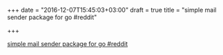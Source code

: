 +++
date = "2016-12-07T15:45:03+03:00"
draft = true
title = "simple mail sender package for go  #reddit"

+++

<p><a href="https://t.co/1HD3QVmtik">simple mail sender package for go  #reddit</a></p>
